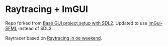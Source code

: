 # Raytracing + ImGUI

Repo forked from [Base GUI project setup with SDL2](https://github.com/MartinHelmut/cpp-gui-template-sdl2). Updated to use [ImGui-SFML](https://github.com/SFML/imgui-sfml) instead of SDL2.

Raytracer based on [Raytracing in oe weekend](https://github.com/RayTracing/raytracing.github.io/).